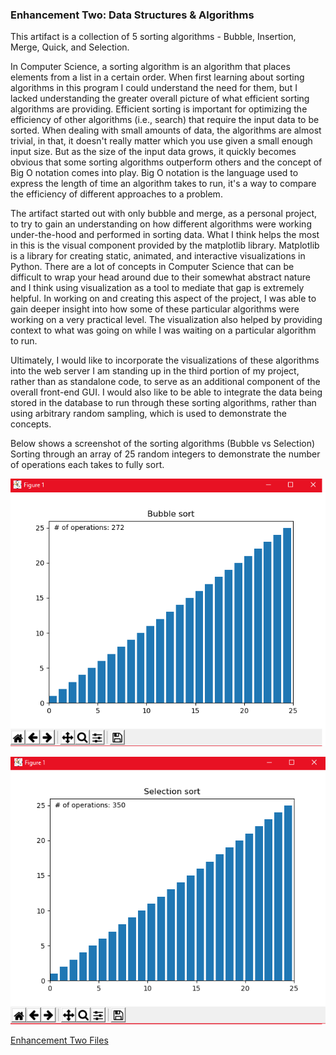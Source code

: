 ### Enhancement Two: Data Structures & Algorithms

This artifact is a collection of 5 sorting algorithms - Bubble, Insertion, Merge, Quick, and Selection.

In Computer Science, a sorting algorithm is an algorithm that places elements from a list in a certain order.
When first learning about sorting algorithms in this program I could understand the need for them, but I lacked understanding the greater overall picture of what efficient sorting algorithms are providing. Efficient sorting is important for optimizing the efficiency of other algorithms (i.e., search) that require the input data to be sorted. When dealing with small amounts of data, the algorithms are almost trivial, in that, it doesn't really matter which you use given a small enough input size. But as the size of the input data grows, it quickly becomes obvious that some sorting algorithms outperform others and the concept of Big O notation comes into play. Big O notation is the language used to express the length of time an algorithm takes to run, it's a way to compare the efficiency of different approaches to a problem.

The artifact started out with only bubble and merge, as a personal project, to try to gain an understanding on how different algorithms were working under-the-hood and performed in sorting data. What I think helps the most in this is the visual component provided by the matplotlib library. Matplotlib is a library for creating static, animated, and interactive visualizations in Python. There are a lot of concepts in Computer Science that can be difficult to wrap your head around due to their somewhat abstract nature and I think using visualization as a tool to mediate that gap is extremely helpful. In working on and creating this aspect of the project, I was able to gain deeper insight into how some of these particular algorithms were working on a very practical level. The visualization also helped by providing context to what was going on while I was waiting on a particular algorithm to run.

Ultimately, I would like to incorporate the visualizations of these algorithms into the web server I am standing up in the third portion of my project, rather than as standalone code, to serve as an additional component of the overall front-end GUI. I would also like to be able to integrate the data being stored in the database to run through these sorting algorithms, rather than using arbitrary random sampling, which is used to demonstrate the concepts.

Below shows a screenshot of the sorting algorithms (Bubble vs Selection)
Sorting through an array of 25 random integers to demonstrate the number of operations each takes to fully sort.

![Image](bubble.png)

![Image](selection.png)


[Enhancement Two Files](https://github.com/erikroc-snhu/erikroc-snhu.github.io/tree/master/Enhancement%20Two)
